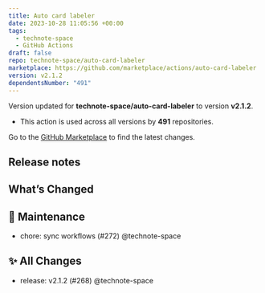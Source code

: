 ```yaml
---
title: Auto card labeler
date: 2023-10-28 11:05:56 +00:00
tags:
  - technote-space
  - GitHub Actions
draft: false
repo: technote-space/auto-card-labeler
marketplace: https://github.com/marketplace/actions/auto-card-labeler
version: v2.1.2
dependentsNumber: "491"
---
```



Version updated for **technote-space/auto-card-labeler** to version **v2.1.2**.
- This action is used across all versions by **491** repositories.

Go to the [GitHub Marketplace](https://github.com/marketplace/actions/auto-card-labeler) to find the latest changes.

## Release notes

## What’s Changed

## :wrench: Maintenance

* chore: sync workflows (#272) @technote-space

## :sparkles: All Changes

* release: v2.1.2 (#268) @technote-space

